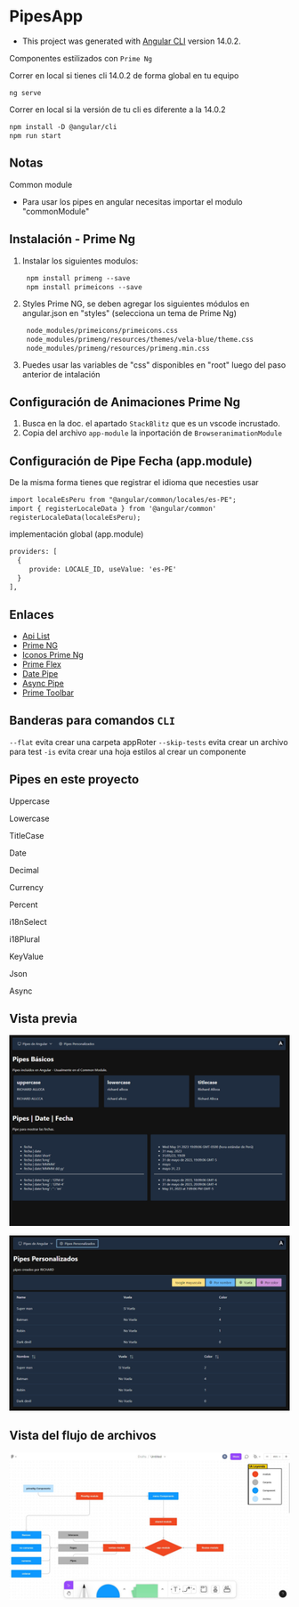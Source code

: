 # PipesApp

- This project was generated with [Angular CLI](https://github.com/angular/angular-cli) version 14.0.2.

Componentes estilizados con `Prime Ng`

Correr en local si tienes cli 14.0.2 de forma global en tu equipo

    ng serve

Correr en local si la versión de tu cli es diferente a la 14.0.2

    npm install -D @angular/cli
    npm run start

## Notas

Common module

- Para usar los pipes en angular necesitas importar el modulo "commonModule"

## Instalación - Prime Ng

  1. Instalar los siguientes modulos:

          npm install primeng --save
          npm install primeicons --save

  2. Styles Prime NG, se deben agregar los siguientes módulos en angular.json en "styles" (selecciona un tema de Prime Ng)

          node_modules/primeicons/primeicons.css
          node_modules/primeng/resources/themes/vela-blue/theme.css
          node_modules/primeng/resources/primeng.min.css

  3. Puedes usar las variables de "css" disponibles en "root" luego del paso anterior de intalación

## Configuración de Animaciones Prime Ng

  1. Busca en la doc. el apartado `StackBlitz` que es un vscode incrustado.
  2. Copia del archivo `app-module` la inportación de `BrowseranimationModule`

## Configuración de Pipe Fecha (app.module)

De la misma forma tienes que registrar el idioma que necesties usar

    import localeEsPeru from "@angular/common/locales/es-PE";
    import { registerLocaleData } from '@angular/common'
    registerLocaleData(localeEsPeru);

implementación global (app.module)

    providers: [
      {
         provide: LOCALE_ID, useValue: 'es-PE'
      }
    ],

## Enlaces

- [Api List](https://angular.io/api?query=pipe)
- [Prime NG](https://www.primefaces.org/primeng/)
- [Iconos Prime Ng](https://www.primefaces.org/primeng/icons)
- [Prime Flex](https://www.primefaces.org/primeflex/setup)
- [Date Pipe](https://www.primefaces.org/primeng/card)
- [Async Pipe](https://angular.io/api/common/AsyncPipe)
- [Prime Toolbar](https://primefaces.org/primeng/toolbar)

## Banderas para comandos `CLI`

`--flat` evita crear una carpeta appRoter
`--skip-tests` evita crear un archivo para test
`-is` evita crear una hoja estilos al crear un componente

## Pipes en este proyecto

Uppercase

Lowercase

TitleCase

Date

Decimal

Currency

Percent

i18nSelect

i18Plural

KeyValue

Json

Async

## Vista previa

![Home vista previa](./src/assets/home-pipes.png)

![PIPES personaliazados](./src/assets/custom-pipes.png)
## Vista del flujo de archivos

![Vista de la estructura de archivos](./src/assets/pipes-flujo.jpeg)
